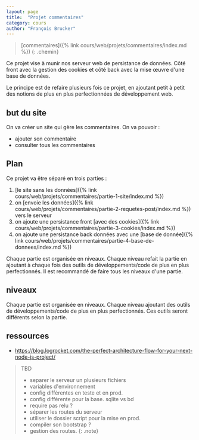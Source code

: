 ```yaml
---
layout: page
title:  "Projet commentaires"
category: cours
author: "François Brucker"
---
```


> [commentaires]({% link cours/web/projets/commentaires/index.md %})
{: .chemin}

Ce projet vise à munir nos serveur web de persistance de données. Côté front avec la gestion des cookies et côté back avec la mise œuvre d'une base de données.

Le principe est de refaire plusieurs fois ce projet, en ajoutant petit à petit des notions de plus en plus perfectionnées de développement web.

## but du site

On va créer un site qui gère les commentaires. On va pouvoir :

* ajouter son commentaire
* consulter tous les commentaires

## Plan

Ce projet va être séparé en trois parties :

1. [le site sans les données]({% link cours/web/projets/commentaires/partie-1-site/index.md %})
2. on [envoie les données]({% link cours/web/projets/commentaires/partie-2-requetes-post/index.md %}) vers le serveur
3. on ajoute une persistance front [avec des cookies]({% link cours/web/projets/commentaires/partie-3-cookies/index.md %})
4. on ajoute une persistance back données avec une [base de donnée]({% link cours/web/projets/commentaires/partie-4-base-de-donnees/index.md %})

Chaque partie est organisée en niveaux. Chaque niveau refait la partie en ajoutant à chaque fois des outils de développements/code de plus en plus perfectionnés. Il est recommandé de faire tous les niveaux d'une partie.

## niveaux

Chaque partie est organisée en niveaux. Chaque niveau ajoutant des outils de développements/code de plus en plus perfectionnés. Ces outils seront différents selon la partie.

## ressources

* <https://blog.logrocket.com/the-perfect-architecture-flow-for-your-next-node-js-project/>

> TBD
>
> * separer le serveur un plusieurs fichiers
> * variables d'environnement
> * config différentes en teste et en prod.
> * config différente pour la base. sqlite vs bd
> * require pas relu ?
> * séparer les routes du serveur
> * utiliser le dossier script pour la mise en prod.
> * compiler son bootstrap ?
> * gestion des routes.
{: .note}
